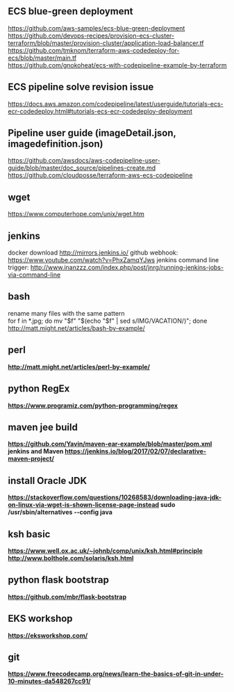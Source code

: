 ## ECS blue-green deployment
https://github.com/aws-samples/ecs-blue-green-deployment<br>
https://github.com/devops-recipes/provision-ecs-cluster-terraform/blob/master/provision-cluster/application-load-balancer.tf<br>
https://github.com/tmknom/terraform-aws-codedeploy-for-ecs/blob/master/main.tf<br>
https://github.com/gnokoheat/ecs-with-codepipeline-example-by-terraform<br>
## ECS pipeline solve revision issue

https://docs.aws.amazon.com/codepipeline/latest/userguide/tutorials-ecs-ecr-codedeploy.html#tutorials-ecs-ecr-codedeploy-deployment

## Pipeline user guide (imageDetail.json, imagedefinition.json)
https://github.com/awsdocs/aws-codepipeline-user-guide/blob/master/doc_source/pipelines-create.md
https://github.com/cloudposse/terraform-aws-ecs-codepipeline

## wget
https://www.computerhope.com/unix/wget.htm
## jenkins
docker download
http://mirrors.jenkins.io/
github webhook: https://www.youtube.com/watch?v=PhxZamqYJws
jenkins command line trigger: 
http://www.inanzzz.com/index.php/post/jnrg/running-jenkins-jobs-via-command-line

## bash 
rename many files with the same pattern <br>
for f in *.jpg; do mv "$f" "$(echo "$f" | sed s/IMG/VACATION/)"; done <br>
http://matt.might.net/articles/bash-by-example/ <b>
## perl 
  http://matt.might.net/articles/perl-by-example/ <b>
## python RegEx
  https://www.programiz.com/python-programming/regex
## maven jee build 
  https://github.com/Yavin/maven-ear-example/blob/master/pom.xml
  jenkins and Maven https://jenkins.io/blog/2017/02/07/declarative-maven-project/
## install Oracle JDK
  https://stackoverflow.com/questions/10268583/downloading-java-jdk-on-linux-via-wget-is-shown-license-page-instead
  sudo /usr/sbin/alternatives --config java
## ksh basic
  https://www.well.ox.ac.uk/~johnb/comp/unix/ksh.html#principle
  http://www.bolthole.com/solaris/ksh.html
 
## python flask bootstrap
https://github.com/mbr/flask-bootstrap

## EKS workshop
https://eksworkshop.com/

## git
https://www.freecodecamp.org/news/learn-the-basics-of-git-in-under-10-minutes-da548267cc91/
